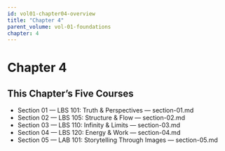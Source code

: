 ```yaml
---
id: vol01-chapter04-overview
title: "Chapter 4"
parent_volume: vol-01-foundations
chapter: 4
---
```


# Chapter 4

## This Chapter’s Five Courses
- Section 01 — LBS 101: Truth & Perspectives — section-01.md
- Section 02 — LBS 105: Structure & Flow — section-02.md
- Section 03 — LBS 110: Infinity & Limits — section-03.md
- Section 04 — LBS 120: Energy & Work — section-04.md
- Section 05 — LAB 101: Storytelling Through Images — section-05.md

